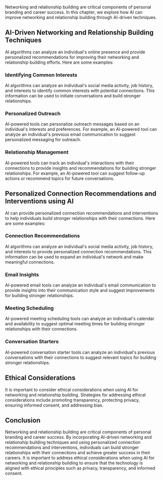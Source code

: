 
Networking and relationship building are critical components of personal branding and career success. In this chapter, we explore how AI can improve networking and relationship building through AI-driven techniques.

AI-Driven Networking and Relationship Building Techniques
---------------------------------------------------------

AI algorithms can analyze an individual's online presence and provide personalized recommendations for improving their networking and relationship building efforts. Here are some examples:

### Identifying Common Interests

AI algorithms can analyze an individual's social media activity, job history, and interests to identify common interests with potential connections. This information can be used to initiate conversations and build stronger relationships.

### Personalized Outreach

AI-powered tools can personalize outreach messages based on an individual's interests and preferences. For example, an AI-powered tool can analyze an individual's previous email communication to suggest personalized messaging for outreach.

### Relationship Management

AI-powered tools can track an individual's interactions with their connections to provide insights and recommendations for building stronger relationships. For example, an AI-powered tool can suggest follow-up actions or recommend topics for future conversations.

Personalized Connection Recommendations and Interventions using AI
------------------------------------------------------------------

AI can provide personalized connection recommendations and interventions to help individuals build stronger relationships with their connections. Here are some examples:

### Connection Recommendations

AI algorithms can analyze an individual's social media activity, job history, and interests to provide personalized connection recommendations. This information can be used to expand an individual's network and make meaningful connections.

### Email Insights

AI-powered email tools can analyze an individual's email communication to provide insights into their communication style and suggest improvements for building stronger relationships.

### Meeting Scheduling

AI-powered meeting scheduling tools can analyze an individual's calendar and availability to suggest optimal meeting times for building stronger relationships with their connections.

### Conversation Starters

AI-powered conversation starter tools can analyze an individual's previous conversations with their connections to suggest relevant topics for building stronger relationships.

Ethical Considerations
----------------------

It is important to consider ethical considerations when using AI for networking and relationship building. Strategies for addressing ethical considerations include promoting transparency, protecting privacy, ensuring informed consent, and addressing bias.

Conclusion
----------

Networking and relationship building are critical components of personal branding and career success. By incorporating AI-driven networking and relationship building techniques and using personalized connection recommendations and interventions, individuals can build stronger relationships with their connections and achieve greater success in their careers. It is important to address ethical considerations when using AI for networking and relationship building to ensure that the technology is aligned with ethical principles such as privacy, transparency, and informed consent.
